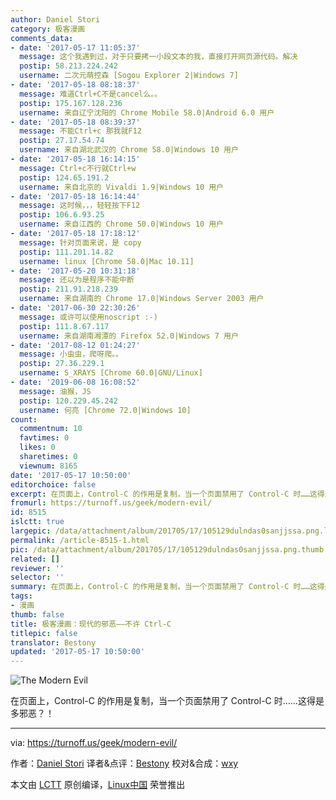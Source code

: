 ```yaml
---
author: Daniel Stori
category: 极客漫画
comments_data:
- date: '2017-05-17 11:05:37'
  message: 这个我遇到过，对于只要拷一小段文本的我，直接打开网页源代码。解决
  postip: 58.213.224.242
  username: 二次元萌控森 [Sogou Explorer 2|Windows 7]
- date: '2017-05-18 08:18:37'
  message: 难道Ctrl+C不是cancel么。。
  postip: 175.167.128.236
  username: 来自辽宁沈阳的 Chrome Mobile 58.0|Android 6.0 用户
- date: '2017-05-18 08:39:37'
  message: 不能Ctrl+c 那我就F12
  postip: 27.17.54.74
  username: 来自湖北武汉的 Chrome 58.0|Windows 10 用户
- date: '2017-05-18 16:14:15'
  message: Ctrl+c不行就Ctrl+w
  postip: 124.65.191.2
  username: 来自北京的 Vivaldi 1.9|Windows 10 用户
- date: '2017-05-18 16:14:44'
  message: 这时候，，，轻轻按下F12
  postip: 106.6.93.25
  username: 来自江西的 Chrome 50.0|Windows 10 用户
- date: '2017-05-18 17:18:12'
  message: 针对页面来说，是 copy
  postip: 111.201.14.82
  username: linux [Chrome 58.0|Mac 10.11]
- date: '2017-05-20 10:31:18'
  message: 还以为是程序不能中断
  postip: 211.91.218.239
  username: 来自湖南的 Chrome 17.0|Windows Server 2003 用户
- date: '2017-06-30 22:30:26'
  message: 或许可以使用noscript :-)
  postip: 111.8.67.117
  username: 来自湖南湘潭的 Firefox 52.0|Windows 7 用户
- date: '2017-08-12 01:24:27'
  message: 小虫虫，爬呀爬。。
  postip: 27.36.229.1
  username: S_XRAYS [Chrome 60.0|GNU/Linux]
- date: '2019-06-08 16:08:52'
  message: 油猴，JS
  postip: 120.229.45.242
  username: 何亮 [Chrome 72.0|Windows 10]
count:
  commentnum: 10
  favtimes: 0
  likes: 0
  sharetimes: 0
  viewnum: 8165
date: '2017-05-17 10:50:00'
editorchoice: false
excerpt: 在页面上，Control-C 的作用是复制，当一个页面禁用了 Control-C 时……这得是多邪恶？！
fromurl: https://turnoff.us/geek/modern-evil/
id: 8515
islctt: true
largepic: /data/attachment/album/201705/17/105129dulndas0sanjjssa.png.large.jpg
permalink: /article-8515-1.html
pic: /data/attachment/album/201705/17/105129dulndas0sanjjssa.png.thumb.jpg
related: []
reviewer: ''
selector: ''
summary: 在页面上，Control-C 的作用是复制，当一个页面禁用了 Control-C 时……这得是多邪恶？！
tags:
- 漫画
thumb: false
title: 极客漫画：现代的邪恶——不许 Ctrl-C
titlepic: false
translator: Bestony
updated: '2017-05-17 10:50:00'
---
```


![The Modern Evil](/data/attachment/album/201705/17/105129dulndas0sanjjssa.png)


在页面上，Control-C 的作用是复制，当一个页面禁用了 Control-C 时……这得是多邪恶？！




---


via: <https://turnoff.us/geek/modern-evil/>


作者：[Daniel Stori](http://turnoff.us/about/) 译者&点评：[Bestony](https://github.com/Bestony) 校对&合成：[wxy](https://github.com/wxy)


本文由 [LCTT](https://github.com/LCTT/TranslateProject) 原创编译，[Linux中国](https://linux.cn/) 荣誉推出